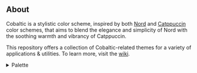 
## About

Cobaltic is a stylistic color scheme, inspired by both [Nord](https://www.nordtheme.com/) and [Catppuccin](https://catppuccin.com/) color schemes, that aims to blend the elegance and simplicity of Nord with the soothing warmth and vibrancy of Catppuccin.

This repository offers a collection of Cobaltic-related themes for a variety of applications & utilities. To learn more, visit the [wiki](https://github.com/mystjc/cobaltic-themes/wiki).

<details close>
<summary>Palette</summary>
<table>
	<tr>
		<th>Color</th>
		<th>Type</th>
		<th>Value</th>
	</tr>
	<tr>
		<td><img src="https://place-hold.it/32/b3c8e1?text=+" width="24"/></td>
		<td>Foreground</td>
		<td><code>#b3c8e1</code></td>
	</tr>
	<tr>
		<td><img src="https://place-hold.it/32/242f3b?text=+" width="24"/></td>
		<td>Background</td>
		<td><code>#242f3b</code></td>
	</tr>
	<tr>
		<td><img src="https://place-hold.it/32/293544?text=+" width="24"/></td>
		<td>Color 0</td>
		<td><code>#293544</code></td>
	</tr>
	<tr>
		<td><img src="https://place-hold.it/32/de5c59?text=+" width="24"/></td>
		<td>Color 1</td>
		<td><code>#de5c59</code></td>
	</tr>
	<tr>
		<td><img src="https://place-hold.it/32/9dd470?text=+" width="24"/></td>
		<td>Color 2</td>
		<td><code>#9dd470</code></td>
	</tr>
	<tr>
		<td><img src="https://place-hold.it/32/dfb55d?text=+" width="24"/></td>
		<td>Color 3</td>
		<td><code>#dfb55d</code></td>
	</tr>
	<tr>
		<td><img src="https://place-hold.it/32/6799d5?text=+" width="24"/></td>
		<td>Color 4</td>
		<td><code>#6799d5</code></td>
	</tr>
	<tr>
		<td><img src="https://place-hold.it/32/c772d2?text=+" width="24"/></td>
		<td>Color 5</td>
		<td><code>#c772d2</code></td>
	</tr>
	<tr>
		<td><img src="https://place-hold.it/32/67b6d1?text=+" width="24"/></td>
		<td>Color 6</td>
		<td><code>#67b6d1</code></td>
	</tr>
	<tr>
		<td><img src="https://place-hold.it/32/aac2df?text=+" width="24"/></td>
		<td>Color 7</td>
		<td><code>#aac2df</code></td>
	</tr>
	<tr>
		<td><img src="https://place-hold.it/32/34465c?text=+" width="24"/></td>
		<td>Color 8</td>
		<td><code>#34465c</code></td>
	</tr>
	<tr>
		<td><img src="https://place-hold.it/32/ee6a65?text=+" width="24"/></td>
		<td>Color 9</td>
		<td><code>#ee6a65</code></td>
	</tr>
	<tr>
		<td><img src="https://place-hold.it/32/ace37e?text=+" width="24"/></td>
		<td>Color 10</td>
		<td><code>#ace37e</code></td>
	</tr>
	<tr>
		<td><img src="https://place-hold.it/32/eec36a?text=+" width="24"/></td>
		<td>Color 11</td>
		<td><code>#eec36a</code></td>
	</tr>
	<tr>
		<td><img src="https://place-hold.it/32/76a6e4?text=+" width="24"/></td>
		<td>Color 12</td>
		<td><code>#76a6e4</code></td>
	</tr>
	<tr>
		<td><img src="https://place-hold.it/32/d580e0?text=+" width="24"/></td>
		<td>Color 13</td>
		<td><code>#d580e0</code></td>
	</tr>
	<tr>
		<td><img src="https://place-hold.it/32/76c4e0?text=+" width="24"/></td>
		<td>Color 14</td>
		<td><code>#76c4e0</code></td>
	</tr>
	<tr>
		<td><img src="https://place-hold.it/32/c2ddff?text=+" width="24"/></td>
		<td>Color 15</td>
		<td><code>#c2ddff</code></td>
	</tr>
</table>
</details>
